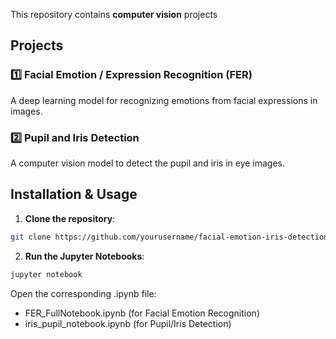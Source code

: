 This repository contains **computer vision** projects

## Projects

### 1️⃣ Facial Emotion / Expression Recognition (FER)
A deep learning model for recognizing emotions from facial expressions in images.

### 2️⃣ Pupil and Iris Detection
A computer vision model to detect the pupil and iris in eye images.

## Installation & Usage

1. **Clone the repository**:
```bash
git clone https://github.com/yourusername/facial-emotion-iris-detection.git
```
  
2. **Run the Jupyter Notebooks**:

```bash
jupyter notebook
```
Open the corresponding .ipynb file: 
- FER_FullNotebook.ipynb (for Facial Emotion Recognition)  
- iris_pupil_notebook.ipynb (for Pupil/Iris Detection)



